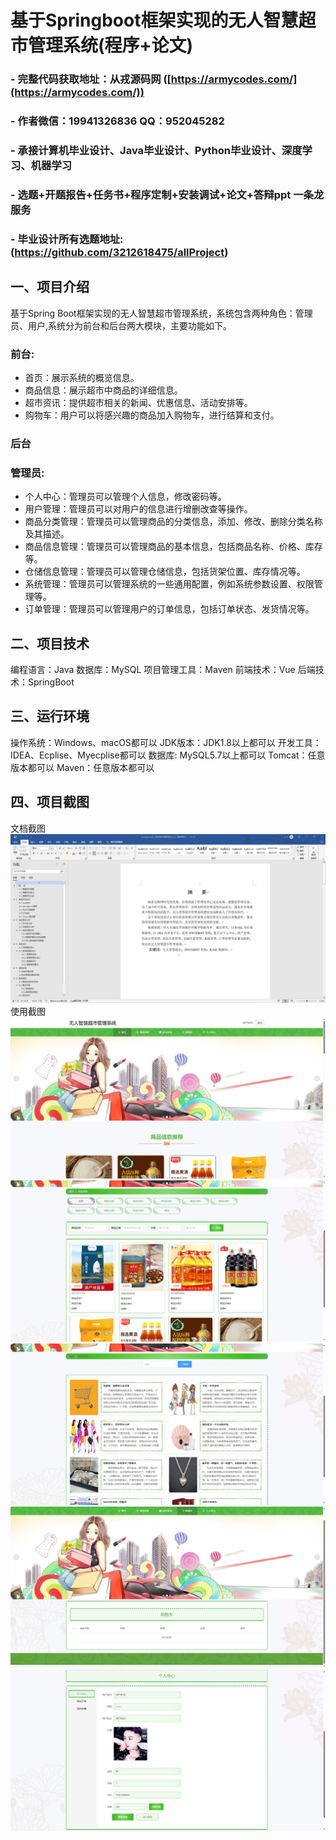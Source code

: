 基于Springboot框架实现的无人智慧超市管理系统(程序+论文)
=
### - 完整代码获取地址：从戎源码网 ([https://armycodes.com/](https://armycodes.com/))
### - 作者微信：19941326836  QQ：952045282 
### - 承接计算机毕业设计、Java毕业设计、Python毕业设计、深度学习、机器学习
### - 选题+开题报告+任务书+程序定制+安装调试+论文+答辩ppt 一条龙服务
### - 毕业设计所有选题地址:(https://github.com/3212618475/allProject)


一、项目介绍
---
基于Spring Boot框架实现的无人智慧超市管理系统，系统包含两种角色：管理员、用户,系统分为前台和后台两大模块，主要功能如下。
### 前台:
- 首页：展示系统的概览信息。
- 商品信息：展示超市中商品的详细信息。
- 超市资讯：提供超市相关的新闻、优惠信息、活动安排等。
- 购物车：用户可以将感兴趣的商品加入购物车，进行结算和支付。
### 后台
### 管理员:
- 个人中心：管理员可以管理个人信息，修改密码等。
- 用户管理：管理员可以对用户的信息进行增删改查等操作。
- 商品分类管理：管理员可以管理商品的分类信息，添加、修改、删除分类名称及其描述。
- 商品信息管理：管理员可以管理商品的基本信息，包括商品名称、价格、库存等。
- 仓储信息管理：管理员可以管理仓储信息，包括货架位置、库存情况等。
- 系统管理：管理员可以管理系统的一些通用配置，例如系统参数设置、权限管理等。
- 订单管理：管理员可以管理用户的订单信息，包括订单状态、发货情况等。


二、项目技术
---
编程语言：Java
数据库：MySQL
项目管理工具：Maven
前端技术：Vue
后端技术：SpringBoot

三、运行环境
---
操作系统：Windows、macOS都可以
JDK版本：JDK1.8以上都可以
开发工具：IDEA、Ecplise、Myecplise都可以
数据库: MySQL5.7以上都可以
Tomcat：任意版本都可以
Maven：任意版本都可以

四、项目截图
---
文档截图
![](limage/1.png)
使用截图
![](image/1.png)
![](image/2.png)
![](image/3.png)
![](image/4.png)
![](image/5.png)
